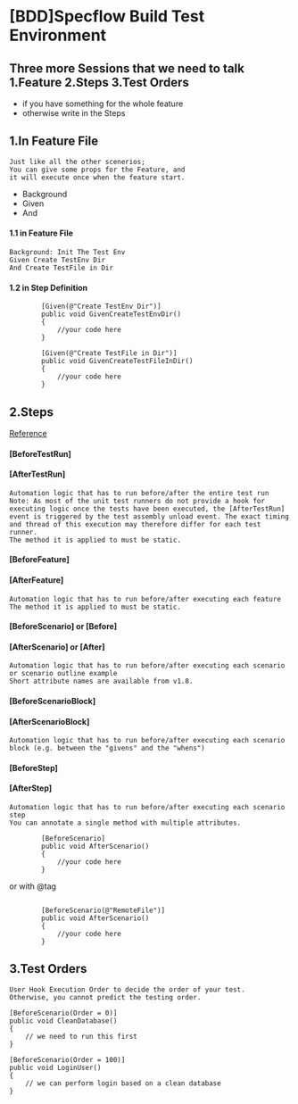 [BDD]Specflow Build Test Environment 
===
## Three more Sessions that we need to talk 1.Feature 2.Steps 3.Test Orders
- if you have something for the whole feature 
- otherwise write in the Steps 

## 1.In Feature File
    Just like all the other scenerios;
    You can give some props for the Feature, and 
    it will execute once when the feature start. 
- Background
- Given
- And

#### 1.1 in Feature File
~~~
Background: Init The Test Env
Given Create TestEnv Dir
And Create TestFile in Dir
~~~
#### 1.2 in Step Definition
~~~
        [Given(@"Create TestEnv Dir")]
        public void GivenCreateTestEnvDir()
        {
            //your code here
        }
        
        [Given(@"Create TestFile in Dir")]
        public void GivenCreateTestFileInDir()
        {
            //your code here
        }
~~~

## 2.Steps
[Reference](https://github.com/techtalk/SpecFlow/wiki/Hooks)

#### [BeforeTestRun]
#### [AfterTestRun]
    Automation logic that has to run before/after the entire test run
    Note: As most of the unit test runners do not provide a hook for executing logic once the tests have been executed, the [AfterTestRun] event is triggered by the test assembly unload event. The exact timing and thread of this execution may therefore differ for each test runner.
    The method it is applied to must be static.
#### [BeforeFeature]
#### [AfterFeature]
    Automation logic that has to run before/after executing each feature
    The method it is applied to must be static.
#### [BeforeScenario] or [Before]
#### [AfterScenario] or [After]	
    Automation logic that has to run before/after executing each scenario or scenario outline example
    Short attribute names are available from v1.8.
#### [BeforeScenarioBlock]
#### [AfterScenarioBlock]	
    Automation logic that has to run before/after executing each scenario block (e.g. between the "givens" and the "whens")
#### [BeforeStep]
#### [AfterStep]	
    Automation logic that has to run before/after executing each scenario step
    You can annotate a single method with multiple attributes.

```
        [BeforeScenario]
        public void AfterScenario()
        {
            //your code here
        }
```
or with @tag
```
        
        [BeforeScenario(@"RemoteFile")]
        public void AfterScenario()
        {
            //your code here
        }
```


## 3.Test Orders
    User Hook Execution Order to decide the order of your test.
    Otherwise, you cannot predict the testing order.
    
```
[BeforeScenario(Order = 0)]
public void CleanDatabase()
{
    // we need to run this first
}

[BeforeScenario(Order = 100)]
public void LoginUser()
{
    // we can perform login based on a clean database
}
```
